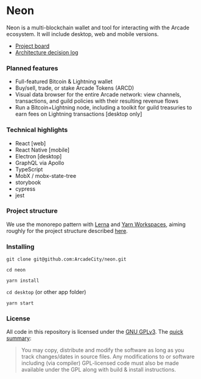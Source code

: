 # Neon

Neon is a multi-blockchain wallet and tool for interacting with the Arcade ecosystem. It will include desktop, web and mobile versions.

* [Project board](https://github.com/ArcadeCity/neon/projects/1)
* [Architecture decision log](https://github.com/ArcadeCity/neon/tree/master/docs)

### Planned features

* Full-featured Bitcoin & Lightning wallet
* Buy/sell, trade, or stake Arcade Tokens (ARCD)
* Visual data browser for the entire Arcade network: view channels, transactions, and guild policies with their resulting revenue flows
* Run a Bitcoin+Lightning node, including a toolkit for guild treasuries to earn fees on Lightning transactions [desktop only]

### Technical highlights

* React [web]
* React Native [mobile]
* Electron [desktop]
* GraphQL via Apollo
* TypeScript
* MobX / mobx-state-tree
* storybook
* cypress
* jest

### Project structure

We use the monorepo pattern with [Lerna](https://github.com/lerna/lerna#readme) and [Yarn Workspaces](https://yarnpkg.com/blog/2017/08/02/introducing-workspaces/), aiming roughly for the project structure described [here](https://medium.com/trabe/monorepo-setup-with-lerna-and-yarn-workspaces-5d747d7c0e91).

### Installing

`git clone git@github.com:ArcadeCity/neon.git`

`cd neon`

`yarn install`

`cd desktop` (or other app folder)

`yarn start`

### License

All code in this repository is licensed under the [GNU GPLv3](https://www.gnu.org/licenses/gpl-3.0.md). The [quick summary](https://tldrlegal.com/license/gnu-general-public-license-v3-(gpl-3)):

> You may copy, distribute and modify the software as long as you track changes/dates in source files. Any modifications to or software including (via compiler) GPL-licensed code must also be made available under the GPL along with build & install instructions.
